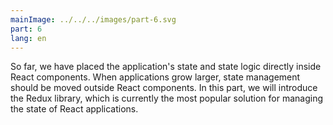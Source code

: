 ```yaml
---
mainImage: ../../../images/part-6.svg
part: 6
lang: en
---
```


<div class="intro">

So far, we have placed the application's state and state logic directly inside React components. When applications grow larger, state management should be moved outside React components. In this part, we will introduce the Redux library, which is currently the most popular solution for managing the state of React applications. 

</div>

